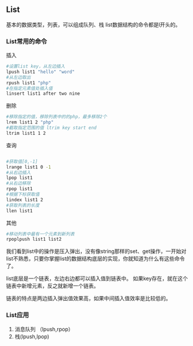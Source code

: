 ## List
基本的数据类型，列表，可以组成队列、栈
list数据结构的命令都是l开头的。

### List常用的命令

插入
```bash
#设置list key，从左边插入
lpush list1 "hello" "word"
#从左边取出
rpush list1 "php"
#在指定元素值处插入值
linsert list1 after two nine
```

删除
```bash
#移除指定的值，移除列表中的的php，最多移除2个
lrem list1 2 "php"
#截取指定范围的值 ltrim key start end
ltrim list1 1 2 
```

查询
```bash

#获取值[0,-1]
lrange list1 0 -1
#从右边插入
lpop list1
#从右边移除
rpop list1
#根据下标获取值
lindex list1 2
#获取列表的长度
llen list1
```

其他
```bash 
#移动列表中最有一个元素到新列表
rpoplpush list1 list2

```
我们看到list中的操作是压入弹出，没有像string那样的set、get操作，一开始对list不熟悉，只要你掌握list的数据结构底层的实现，你就知道为什么有这些命令了。

list底层是一个链表，左边右边都可以插入值到链表中。
如果key存在，就在这个链表中新增元素，反之就新增一个链表。

链表的特点是两边插入弹出值效果高，如果中间插入值效率是比较低的。

### List应用
1. 消息队列 （lpush,rpop）
2. 栈(lpush,lpop)